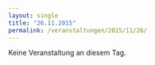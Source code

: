 ```yaml
---
layout: single
title: "26.11.2015"
permalink: /veranstaltungen/2015/11/26/
---
```


Keine Veranstaltung an diesem Tag.
